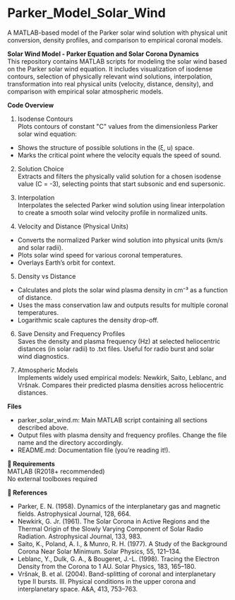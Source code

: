 # Parker_Model_Solar_Wind
A MATLAB-based model of the Parker solar wind solution with physical unit conversion, density profiles, and comparison to empirical coronal models.

**Solar Wind Model - Parker Equation and Solar Corona Dynamics**<br/>
This repository contains MATLAB scripts for modeling the solar wind based on the Parker solar wind equation. It includes visualization of isodense contours, selection of physically relevant wind solutions, interpolation, transformation into real physical units (velocity, distance, density), and comparison with empirical solar atmospheric models.

**Code Overview**<br/>
1. Isodense Contours<br/>
Plots contours of constant "C" values from the dimensionless Parker solar wind equation:
- Shows the structure of possible solutions in the (ξ, u) space.
- Marks the critical point where the velocity equals the speed of sound.

2. Solution Choice<br/>
Extracts and filters the physically valid solution for a chosen isodense value (C = -3), selecting points that start subsonic and end supersonic.

3. Interpolation<br/>
Interpolates the selected Parker wind solution using linear interpolation to create a smooth solar wind velocity profile in normalized units.

4. Velocity and Distance (Physical Units)
- Converts the normalized Parker wind solution into physical units (km/s and solar radii).
- Plots solar wind speed for various coronal temperatures.
- Overlays Earth’s orbit for context.

5. Density vs Distance
- Calculates and plots the solar wind plasma density in cm⁻³ as a function of distance.
- Uses the mass conservation law and outputs results for multiple coronal temperatures.
- Logarithmic scale captures the density drop-off.

6. Save Density and Frequency Profiles<br/>
Saves the density and plasma frequency (Hz) at selected heliocentric distances (in solar radii) to .txt files. Useful for radio burst and solar wind diagnostics.

7. Atmospheric Models<br/>
Implements widely used empirical models: Newkirk, Saito, Leblanc, and Vršnak. Compares their predicted plasma densities across heliocentric distances.

**Files**
- parker_solar_wind.m: Main MATLAB script containing all sections described above.
- Output files with plasma density and frequency profiles. Change the file name and the directory accordingly.
- README.md: Documentation file (you’re reading it!).

**📌 Requirements**<br/>
MATLAB (R2018+ recommended)<br/>
No external toolboxes required

**📘 References**
- Parker, E. N. (1958). Dynamics of the interplanetary gas and magnetic fields. Astrophysical Journal, 128, 664.
- Newkirk, G. Jr. (1961). The Solar Corona in Active Regions and the Thermal Origin of the Slowly Varying Component of Solar Radio Radiation. Astrophysical Journal, 133, 983.
- Saito, K., Poland, A. I., & Munro, R. H. (1977). A Study of the Background Corona Near Solar Minimum. Solar Physics, 55, 121–134.
- Leblanc, Y., Dulk, G. A., & Bougeret, J.-L. (1998). Tracing the Electron Density from the Corona to 1 AU. Solar Physics, 183, 165–180.
- Vršnak, B. et al. (2004). Band-splitting of coronal and interplanetary type II bursts. III. Physical conditions in the upper corona and interplanetary space. A&A, 413, 753–763.

